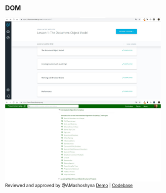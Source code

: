 ## DOM
![pre-OOP](assets/task6.0.jpg)
![pre-OOP](assets/task6.1.jpg)
Reviewed and approved by @AMashoshyna [Demo](https://romanovaleksander.github.io/js-dom/) | [Codebase](https://github.com/RomanovAleksander/kottans-frontend/tree/master/task_js_dom)
 
 